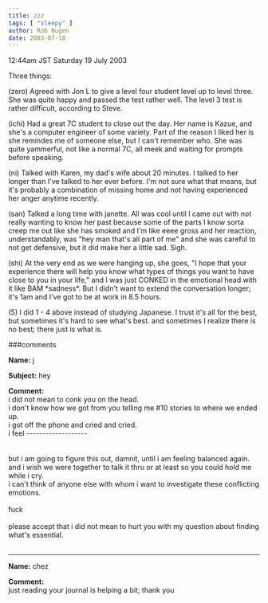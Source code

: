 ```yaml
---
title: zzz
tags: [ "sleepy" ]
author: Rob Nugen
date: 2003-07-18
---
```


<p class=date>12:44am JST Saturday 19 July 2003</p>

<p>Three things:</p>

<p>(zero) Agreed with Jon L to give a level four student level up to
level three.  She was quite happy and passed the test rather well.
The level 3 test is rather difficult, according to Steve.</p>

<p>(ichi) Had a great 7C student to close out the day.  Her name is
Kazue, and she's a computer engineer of some variety.  Part of the
reason I liked her is she remindes me of someone else, but I can't
remember who.  She was quite yammerful, not like a normal 7C, all meek
and waiting for prompts before speaking.</p>

<p>(ni) Talked with Karen, my dad's wife about 20 minutes.  I talked
to her longer than I've talked to her ever before.  I'm not sure what
that means, but it's probably a combination of missing home and not
having experienced her anger anytime recently.</p>

<p>(san) Talked a long time with janette.  All was cool until I came
out with not really wanting to know her past because some of the parts
I know sorta creep me out like she has smoked and I'm like eeee gross
and her reaction, understandably, was "hey man that's all part of me"
and she was careful to not get defensive, but it did make her a little
sad.  Sigh.</p>

<p>(shi) At the very end as we were hanging up, she goes, "I hope that
your experience there will help you know what types of things you want
to have close to you in your life," and I was just CONKED in the
emotional head with it like BAM *sadness*.  But I didn't want to
extend the conversation longer; it's 1am and I've got to be at work in
8.5 hours.</p>

<p>(5) I did 1 - 4 above instead of studying Japanese.  I trust it's
all for the best, but sometimes it's hard to see what's best.   and
sometimes I realize there is no best; there just is what is.</p>

###comments

<p><b>Name:</b> j

<p><b>Subject:</b> hey

<p><b>Comment:</b>
<br>i did not mean to conk you on the head.<br>
 i don't know how we got from you telling me #10 stories to where we ended up. <br>
 i got off the phone and cried and cried.<br>
 i feel -------------------<br>
<br>
<br>
 but i am going to figure this out, damnit, until i am feeling balanced again.<br>
and i wish we were together to talk it thru or at least so you could hold me  while i cry. <br>
i can't think of anyone else with whom i want to investigate these conflicting emotions.<br>
<br>
fuck <br>
<br>
please accept that i did not mean to hurt you with my question about finding what's essential.<br>
<br>
                 

<p><hr></p>


<p><b>Name:</b> chez

<p><b>Comment:</b>
<br>just reading your journal is helping a bit; thank you

